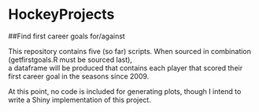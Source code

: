 # HockeyProjects
##Find first career goals for/against

This repository contains five (so far) scripts. When sourced in combination (getfirstgoals.R must be sourced last),   
a dataframe will be produced that contains each player that scored their first career goal in the seasons since 2009.

At this point, no code is included for generating plots, though I intend to write a  Shiny implementation of this 
project.
